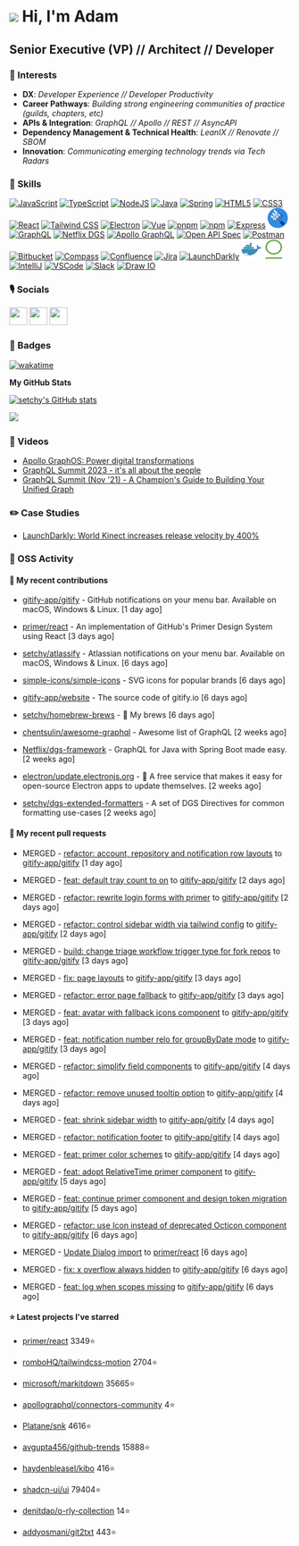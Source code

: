 ![](https://user-images.githubusercontent.com/18350557/176309783-0785949b-9127-417c-8b55-ab5a4333674e.gif) Hi, I'm Adam
============================================================================================================================

Senior Executive (VP) // Architect // Developer
-----------------------------------------------

### 🔭 Interests

- **DX**: *Developer Experience // Developer Productivity*
- **Career Pathways**: *Building strong engineering communities of practice (guilds, chapters, etc)*
- **APIs & Integration**: *GraphQL // Apollo // REST // AsyncAPI*
- **Dependency Management & Technical Health**: *LeanIX // Renovate // SBOM*
- **Innovation**: *Communicating emerging technology trends via Tech Radars*

### 💪 Skills

<p align="left">
  <a href="https://developer.mozilla.org/en-US/docs/Web/JavaScript" target="_blank" rel="noreferrer"><img src="https://raw.githubusercontent.com/danielcranney/readme-generator/main/public/icons/skills/javascript-colored.svg" width="36" height="36" alt="JavaScript" /></a>
  <a href="https://www.typescriptlang.org/" target="_blank" rel="noreferrer"><img src="https://raw.githubusercontent.com/danielcranney/readme-generator/main/public/icons/skills/typescript-colored.svg" width="36" height="36" alt="TypeScript" /></a>
  <a href="https://nodejs.org/en/" target="_blank" rel="noreferrer"><img src="https://raw.githubusercontent.com/danielcranney/readme-generator/main/public/icons/skills/nodejs-colored.svg" width="36" height="36" alt="NodeJS" /></a>
  <a href="https://www.oracle.com/java/" target="_blank" rel="noreferrer"><img src="https://raw.githubusercontent.com/danielcranney/readme-generator/main/public/icons/skills/java-colored.svg" width="36" height="36" alt="Java" /></a>
  <a href="https://spring.io/" target="_blank" rel="noreferrer"><img src="https://cdn.worldvectorlogo.com/logos/spring-3.svg" width="36" height="36" alt="Spring" /></a> 
  <a href="https://developer.mozilla.org/en-US/docs/Glossary/HTML5" target="_blank" rel="noreferrer"><img src="https://raw.githubusercontent.com/danielcranney/readme-generator/main/public/icons/skills/html5-colored.svg" width="36" height="36" alt="HTML5" /></a>
  <a href="https://www.w3.org/TR/CSS/#css" target="_blank" rel="noreferrer"><img src="https://raw.githubusercontent.com/danielcranney/readme-generator/main/public/icons/skills/css3-colored.svg" width="36" height="36" alt="CSS3" /></a>
  <a href="https://react.dev/" target="_blank" rel="noreferrer"><img src="https://cdn.worldvectorlogo.com/logos/react-2.svg" width="36" height="36" alt="React" /></a>
  <a href="https://tailwindcss.com/" target="_blank" rel="noreferrer"><img src="https://cdn.worldvectorlogo.com/logos/tailwind-css-2.svg" width="36" height="36" alt="Tailwind CSS" /></a>
  <a href="https://www.electronjs.org/" target="_blank" rel="noreferrer"><img src="https://cdn.worldvectorlogo.com/logos/electron-1.svg" width="36" height="36" alt="Electron" /></a>
  <a href="https://vuejs.org/" target="_blank" rel="noreferrer"><img src="https://cdn.worldvectorlogo.com/logos/vue-9.svg" width="36" height="36" alt="Vue" /></a>
  <a href="https://pnpm.io/" target="_blank" rel="noreferrer"><img src="https://encrypted-tbn0.gstatic.com/images?q=tbn:ANd9GcSGcwBnoTNg212cvEclMX-_qRw_P-_odFp3aafVal77Hg&s" width="36" height="36" alt="pnpm" /></a>
  <a href="https://www.npmjs.com/" target="_blank" rel="noreferrer"><img src="https://cdn.worldvectorlogo.com/logos/npm-square-red-1.svg" width="36" height="36" alt="npm" /></a>
  <a href="https://expressjs.com/" target="_blank" rel="noreferrer"><img src="https://raw.githubusercontent.com/danielcranney/readme-generator/main/public/icons/skills/express-colored.svg" width="36" height="36" alt="Express" /></a>
  <a href="https://docs.renovatebot.com/" target="_blank" rel="noreferrer"><img src="https://raw.githubusercontent.com/renovatebot/renovate/refs/heads/main/docs/usage/assets/images/logo.png" width="36" height="36" alt="Renovate" /></a>
  <a href="https://graphql.org/" target="_blank" rel="noreferrer"><img src="https://raw.githubusercontent.com/danielcranney/readme-generator/main/public/icons/skills/graphql-colored.svg" width="36" height="36" alt="GraphQL" /></a>
  <a href="https://netflix.github.io/dgs/" target="_blank" rel="noreferrer"><img src="https://raw.githubusercontent.com/Netflix/dgs/main/docs/images/dgs-framework-brand/Icon/dgs-icon--blue.svg" width="36" height="36" alt="Netflix DGS" /></a>
  <a href="https://apollographql.com/" target="_blank" rel="noreferrer"><img src="https://cdn.worldvectorlogo.com/logos/apollo-graphql-compact.svg" width="36" height="36" alt="Apollo GraphQL" /></a>
  <a href="https://swagger.io/specification/" target="_blank" rel="noreferrer"><img src="https://cdn.worldvectorlogo.com/logos/openapi-1.svg" width="36" height="36" alt="Open API Spec" /></a>
  <a href="https://www.postman.com//" target="_blank" rel="noreferrer"><img src="https://cdn.worldvectorlogo.com/logos/postman.svg" width="36" height="36" alt="Postman" /></a>
  <a href="https://www.atlassian.com/software/bitbucket" target="_blank" rel="noreferrer"><img src="https://cdn.worldvectorlogo.com/logos/bitbucket-icon.svg" width="36" height="36" alt="Bitbucket" /></a>
  <a href="https://www.atlassian.com/software/compass" target="_blank" rel="noreferrer"><img src="https://cdn.worldvectorlogo.com/logos/atlassian-compass-1.svg" width="36" height="36" alt="Compass" /></a>
  <a href="https://www.atlassian.com/software/confluence" target="_blank" rel="noreferrer"><img src="https://cdn.worldvectorlogo.com/logos/confluence-1.svg" width="36" height="36" alt="Confluence" /></a>
  <a href="https://www.atlassian.com/software/jira" target="_blank" rel="noreferrer"><img src="https://cdn.worldvectorlogo.com/logos/jira-1.svg" width="36" height="36" alt="Jira" /></a>
  <a href="https://launchdarkly.com/" target="_blank" rel="noreferrer"><img src="https://cdn.worldvectorlogo.com/logos/launchdarkly-2.svg" width="36" height="36" alt="LaunchDarkly" /></a>
  <a href="https://docker.com/" target="_blank" rel="noreferrer"><img src="https://raw.githubusercontent.com/nx211/homer-icons/master/png/docker.png" width="36" height="36" alt="Docker" /></a>
  <a href="https://jfrog.com/artifactory/" target="_blank" rel="noreferrer"><img src="https://raw.githubusercontent.com/nx211/homer-icons/master/png/artifactory.png" width="36" height="36" alt="Artifactory" /></a>
  <a href="https://www.jetbrains.com/idea/" target="_blank" rel="noreferrer"><img src="https://cdn.worldvectorlogo.com/logos/intellij-idea-1.svg" width="36" height="36" alt="IntelliJ" /></a>
  <a href="https://code.visualstudio.com/" target="_blank" rel="noreferrer"><img src="https://cdn.worldvectorlogo.com/logos/visual-studio-code-1.svg" width="36" height="36" alt="VSCode" /></a>
  <a href="https://slack.com/" target="_blank" rel="noreferrer"><img src="https://cdn.worldvectorlogo.com/logos/slack-new-logo.svg" width="36" height="36" alt="Slack" /></a>
  <a href="https://drawio-app.com/" target="_blank" rel="noreferrer"><img src="https://cdn.worldvectorlogo.com/logos/draw-io.svg" width="36" height="36" alt="Draw IO" /></a>
</p>

                      

### 🎙️ Socials
                  
<p align="left">
  <a href="https://www.github.com/setchy" target="_blank" rel="noreferrer"><img src="https://raw.githubusercontent.com/danielcranney/readme-generator/main/public/icons/socials/github.svg" width="32" height="32" /></a>
  <a href="https://www.linkedin.com/in/adamsetch" target="_blank" rel="noreferrer"><img src="https://raw.githubusercontent.com/danielcranney/readme-generator/main/public/icons/socials/linkedin.svg" width="32" height="32" /></a>
  <a href="https://www.twitter.com/setchy87" target="_blank" rel="noreferrer"><img src="https://raw.githubusercontent.com/danielcranney/readme-generator/main/public/icons/socials/twitter.svg" width="32" height="32" /></a>
</p>

### 📛 Badges

[![wakatime](https://wakatime.com/badge/user/2b948ae2-4be1-4020-8a57-7de60b53fe1d.svg)](https://wakatime.com/@2b948ae2-4be1-4020-8a57-7de60b53fe1d)

<b>My GitHub Stats</b>

<a href="http://www.github.com/setchy"><img src="https://github-readme-stats.vercel.app/api?username=setchy&show_icons=true&hide=&count_private=true&title_color=0891b2&text_color=ffffff&icon_color=0891b2&bg_color=1c1917&hide_border=true&show_icons=true" alt="setchy's GitHub stats" /></a>

<a href="http://www.github.com/setchy"><img src="https://github-readme-streak-stats.herokuapp.com/?user=setchy&stroke=ffffff&background=1c1917&ring=0891b2&fire=0891b2&currStreakNum=ffffff&currStreakLabel=0891b2&sideNums=ffffff&sideLabels=ffffff&dates=ffffff&hide_border=true" /></a>

### 📼 Videos

- [Apollo GraphOS: Power digital transformations](https://www.apollographql.com/enterprise?wvideo=4fu2lsjssc)
- [GraphQL Summit 2023 - it's all about the people](https://www.youtube.com/watch?v=090IWEcHbJc)
- [GraphQL Summit (Nov '21) - A Champion's Guide to Building Your Unified Graph](https://www.apollographql.com/events/roundtable/graphql-summit-november-2021/a-champions-guide-to-building-your-unified-graph)

### ✏️ Case Studies

- [LaunchDarkly: World Kinect increases release velocity by 400%](https://launchdarkly.com/case-studies/world-kinect/)

### 🎯 OSS Activity
#### 🚀 My recent contributions



- [gitify-app/gitify](https://github.com/gitify-app/gitify) - GitHub notifications on your menu bar. Available on macOS, Windows &amp; Linux. [1 day ago]

- [primer/react](https://github.com/primer/react) - An implementation of GitHub&#39;s Primer Design System using React [3 days ago]

- [setchy/atlassify](https://github.com/setchy/atlassify) - Atlassian notifications on your menu bar. Available on macOS, Windows &amp; Linux.  [6 days ago]

- [simple-icons/simple-icons](https://github.com/simple-icons/simple-icons) - SVG icons for popular brands [6 days ago]

- [gitify-app/website](https://github.com/gitify-app/website) - The source code of gitify.io [6 days ago]

- [setchy/homebrew-brews](https://github.com/setchy/homebrew-brews) - 🍻 My brews [6 days ago]

- [chentsulin/awesome-graphql](https://github.com/chentsulin/awesome-graphql) - Awesome list of GraphQL [2 weeks ago]

- [Netflix/dgs-framework](https://github.com/Netflix/dgs-framework) - GraphQL for Java with Spring Boot made easy. [2 weeks ago]

- [electron/update.electronjs.org](https://github.com/electron/update.electronjs.org) - 📡 A free service that makes it easy for open-source Electron apps to update themselves. [2 weeks ago]

- [setchy/dgs-extended-formatters](https://github.com/setchy/dgs-extended-formatters) - A set of DGS Directives for common formatting use-cases [2 weeks ago]

#### 🎉 My recent pull requests



- MERGED - [refactor: account, repository and notification row layouts](https://github.com/gitify-app/gitify/pull/1777) to [gitify-app/gitify](https://github.com/gitify-app/gitify) [1 day ago]

- MERGED - [feat: default tray count to on](https://github.com/gitify-app/gitify/pull/1776) to [gitify-app/gitify](https://github.com/gitify-app/gitify) [2 days ago]

- MERGED - [refactor: rewrite login forms with primer](https://github.com/gitify-app/gitify/pull/1775) to [gitify-app/gitify](https://github.com/gitify-app/gitify) [2 days ago]

- MERGED - [refactor: control sidebar width via tailwind config](https://github.com/gitify-app/gitify/pull/1774) to [gitify-app/gitify](https://github.com/gitify-app/gitify) [2 days ago]

- MERGED - [build: change triage workflow trigger type for fork repos](https://github.com/gitify-app/gitify/pull/1769) to [gitify-app/gitify](https://github.com/gitify-app/gitify) [3 days ago]

- MERGED - [fix: page layouts](https://github.com/gitify-app/gitify/pull/1766) to [gitify-app/gitify](https://github.com/gitify-app/gitify) [3 days ago]

- MERGED - [refactor: error page fallback](https://github.com/gitify-app/gitify/pull/1765) to [gitify-app/gitify](https://github.com/gitify-app/gitify) [3 days ago]

- MERGED - [feat: avatar with fallback icons component](https://github.com/gitify-app/gitify/pull/1763) to [gitify-app/gitify](https://github.com/gitify-app/gitify) [3 days ago]

- MERGED - [feat: notification number relo for groupByDate mode](https://github.com/gitify-app/gitify/pull/1762) to [gitify-app/gitify](https://github.com/gitify-app/gitify) [3 days ago]

- MERGED - [refactor: simplify field components](https://github.com/gitify-app/gitify/pull/1756) to [gitify-app/gitify](https://github.com/gitify-app/gitify) [4 days ago]

- MERGED - [refactor: remove unused tooltip option](https://github.com/gitify-app/gitify/pull/1755) to [gitify-app/gitify](https://github.com/gitify-app/gitify) [4 days ago]

- MERGED - [feat: shrink sidebar width](https://github.com/gitify-app/gitify/pull/1754) to [gitify-app/gitify](https://github.com/gitify-app/gitify) [4 days ago]

- MERGED - [refactor: notification footer](https://github.com/gitify-app/gitify/pull/1753) to [gitify-app/gitify](https://github.com/gitify-app/gitify) [4 days ago]

- MERGED - [feat: primer color schemes](https://github.com/gitify-app/gitify/pull/1752) to [gitify-app/gitify](https://github.com/gitify-app/gitify) [4 days ago]

- MERGED - [feat: adopt RelativeTime primer component](https://github.com/gitify-app/gitify/pull/1750) to [gitify-app/gitify](https://github.com/gitify-app/gitify) [5 days ago]

- MERGED - [feat: continue primer component and design token migration](https://github.com/gitify-app/gitify/pull/1749) to [gitify-app/gitify](https://github.com/gitify-app/gitify) [5 days ago]

- MERGED - [refactor: use Icon instead of deprecated Octicon component](https://github.com/gitify-app/gitify/pull/1747) to [gitify-app/gitify](https://github.com/gitify-app/gitify) [6 days ago]

- MERGED - [Update Dialog import](https://github.com/primer/react/pull/5574) to [primer/react](https://github.com/primer/react) [6 days ago]

- MERGED - [fix: x overflow always hidden](https://github.com/gitify-app/gitify/pull/1744) to [gitify-app/gitify](https://github.com/gitify-app/gitify) [6 days ago]

- MERGED - [feat: log when scopes missing](https://github.com/gitify-app/gitify/pull/1743) to [gitify-app/gitify](https://github.com/gitify-app/gitify) [6 days ago]

#### ⭐ Latest projects I've starred



- [primer/react](https://github.com/primer/react) 3349⭐

- [romboHQ/tailwindcss-motion](https://github.com/romboHQ/tailwindcss-motion) 2704⭐

- [microsoft/markitdown](https://github.com/microsoft/markitdown) 35665⭐

- [apollographql/connectors-community](https://github.com/apollographql/connectors-community) 4⭐

- [Platane/snk](https://github.com/Platane/snk) 4616⭐

- [avgupta456/github-trends](https://github.com/avgupta456/github-trends) 15888⭐

- [haydenbleasel/kibo](https://github.com/haydenbleasel/kibo) 416⭐

- [shadcn-ui/ui](https://github.com/shadcn-ui/ui) 79404⭐

- [denitdao/o-rly-collection](https://github.com/denitdao/o-rly-collection) 14⭐

- [addyosmani/git2txt](https://github.com/addyosmani/git2txt) 443⭐


